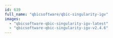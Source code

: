 ```yaml
---
id: 639
full_name: "qbicsoftware/qbic-singularity-igv"
images: 
  - "qbicsoftware-qbic-singularity-igv-latest"
  - "qbicsoftware-qbic-singularity-igv-v2.4.6"
---
```


